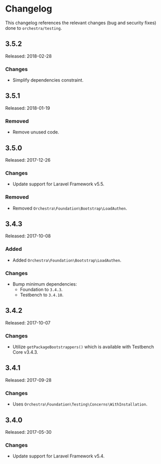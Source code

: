 # Changelog

This changelog references the relevant changes (bug and security fixes) done to `orchestra/testing`.

## 3.5.2

Released: 2018-02-28

### Changes

* Simplify dependencies constraint.

## 3.5.1

Released: 2018-01-19

### Removed

* Remove unused code.

## 3.5.0

Released: 2017-12-26

### Changes

* Update support for Laravel Framework v5.5.

### Removed

* Removed `Orchestra\Foundation\Bootstrap\LoadAuthen`.

## 3.4.3

Released: 2017-10-08

### Added

* Added `Orchestra\Foundation\Bootstrap\LoadAuthen`.

### Changes

* Bump minimum dependencies:
    - Foundation to `3.4.3`.
    - Testbench to `3.4.10`.

## 3.4.2

Released: 2017-10-07

### Changes

* Utilize `getPackageBootstrappers()` which is available with Testbench Core v3.4.3.

## 3.4.1

Released: 2017-09-28

### Changes

* Uses `Orchestra\Foundation\Testing\Concerns\WithInstallation`.

## 3.4.0

Released: 2017-05-30

### Changes

* Update support for Laravel Framework v5.4.

